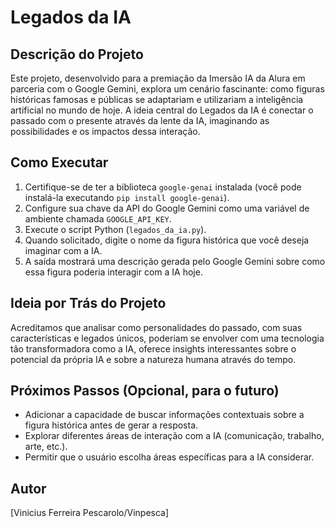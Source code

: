 # Legados da IA

## Descrição do Projeto

Este projeto, desenvolvido para a premiação da Imersão IA da Alura em parceria com o Google Gemini, explora um cenário fascinante: como figuras históricas famosas e públicas se adaptariam e utilizariam a inteligência artificial no mundo de hoje. A ideia central do Legados da IA é conectar o passado com o presente através da lente da IA, imaginando as possibilidades e os impactos dessa interação.

## Como Executar

1.  Certifique-se de ter a biblioteca `google-genai` instalada (você pode instalá-la executando `pip install google-genai`).
2.  Configure sua chave da API do Google Gemini como uma variável de ambiente chamada `GOOGLE_API_KEY`.
3.  Execute o script Python (`legados_da_ia.py`).
4.  Quando solicitado, digite o nome da figura histórica que você deseja imaginar com a IA.
5.  A saída mostrará uma descrição gerada pelo Google Gemini sobre como essa figura poderia interagir com a IA hoje.

## Ideia por Trás do Projeto

Acreditamos que analisar como personalidades do passado, com suas características e legados únicos, poderiam se envolver com uma tecnologia tão transformadora como a IA, oferece insights interessantes sobre o potencial da própria IA e sobre a natureza humana através do tempo.

## Próximos Passos (Opcional, para o futuro)

* Adicionar a capacidade de buscar informações contextuais sobre a figura histórica antes de gerar a resposta.
* Explorar diferentes áreas de interação com a IA (comunicação, trabalho, arte, etc.).
* Permitir que o usuário escolha áreas específicas para a IA considerar.

## Autor

\[Vinicius Ferreira Pescarolo/Vinpesca]
